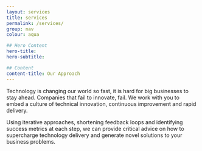 ```yaml
---
layout: services
title: services
permalink: /services/
group: nav
colour: aqua

## Hero Content
hero-title:
hero-subtitle:

## Content
content-title: Our Approach
---
```


Technology is changing our world so fast, it is hard for big businesses to stay ahead. Companies that fail to innovate, fail. We work with you to embed a culture of technical innovation, continuous improvement and rapid delivery.

Using iterative approaches, shortening feedback loops and identifying success metrics at each step, we can provide critical advice on how to supercharge technology delivery and generate novel solutions to your business problems.